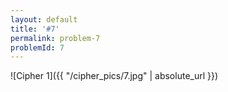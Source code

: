 ```yaml
---
layout: default
title: '#7'
permalink: problem-7
problemId: 7
---
```

![Cipher 1]({{ "/cipher_pics/7.jpg" | absolute_url }})

